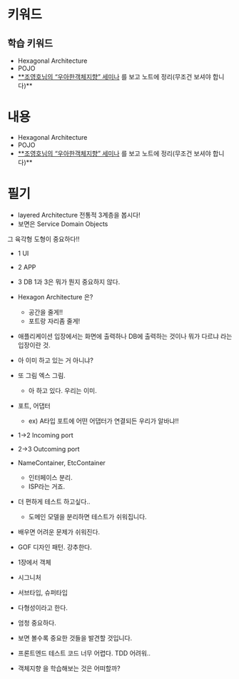 # 키워드

## 학습 키워드

- Hexagonal Architecture
- POJO
- [\*\*조영호님의 “우아한객체지향” 세미나](https://youtu.be/dJ5C4qRqAgA) 를 보고 노트에 정리(무조건 보셔야 합니다)\*\*

# 내용

- Hexagonal Architecture
- POJO
- [\*\*조영호님의 “우아한객체지향” 세미나](https://youtu.be/dJ5C4qRqAgA) 를 보고 노트에 정리(무조건 보셔야 합니다)\*\*

# 필기

- layered Architecture 전통적 3계층을 봅시다!
- 보면은 Service Domain Objects

그 육각형 도형이 중요하다!!

- 1 UI
- 2 APP
- 3 DB
  1과 3은 뭐가 뭔지 중요하지 않다.
- Hexagon Architecture 은?

  - 공간을 줄게!!
  - 포트랑 자리좀 줄게!

- 애플리케이션 입장에서는 화면에 출력하나 DB에 출력하는 것이나 뭐가 다르냐 라는 입장이란 것.
- 아 이미 하고 있는 거 아니냐?
- 또 그림 엑스 그림.

  - 아 하고 있다. 우리는 이미.

- 포트, 어댑터

  - ex) A타입 포트에 어떤 어댑터가 연결되든 우리가 알바냐!!

- 1->2 Incoming port
- 2->3 Outcoming port
- NameContainer, EtcContainer

  - 인터페이스 분리.
  - ISP라는 거죠.

- 더 편하게 테스트 하고싶다..
  - 도메인 모델을 분리하면 테스트가 쉬워집니다.
- 배우면 어려운 문제가 쉬워진다.

- GOF 디자인 패턴. 강추한다.
- 1장에서 객체

- 시그니처
- 서브타입, 슈퍼타입
- 다형성이라고 한다.
- 엄청 중요하다.
- 보면 볼수록 중요한 것들을 발견할 것입니다.

- 프론트엔드 테스트 코드 너무 어렵다. TDD 어려워..

- 객체지향 을 학습해보는 것은 어떠할까?
